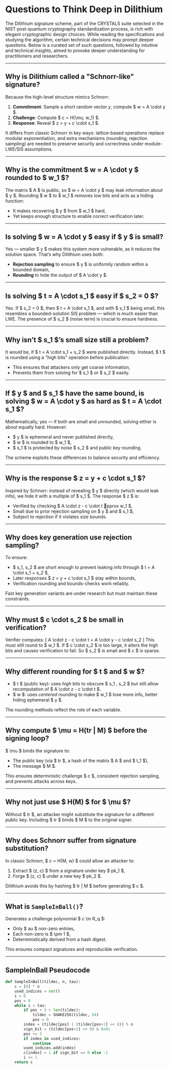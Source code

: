 
# Questions to Think Deep in Dilithium

The Dilithium signature scheme, part of the CRYSTALS suite selected in the NIST post-quantum cryptography standardization process, is rich with elegant cryptographic design choices. While reading the specifications and studying the algorithm, certain technical decisions may prompt deeper questions. Below is a curated set of such questions, followed by intuitive and technical insights, aimed to provoke deeper understanding for practitioners and researchers.

---

## Why is Dilithium called a "Schnorr-like" signature?
Because the high-level structure mimics Schnorr: 
1. **Commitment**: Sample a short random vector $y$, compute $ w = A \cdot y $.
2. **Challenge**: Compute $ c = H(\mu, w_1) $.
3. **Response**: Reveal $ z = y + c \cdot s_1 $.

It differs from classic Schnorr in key ways: lattice-based operations replace modular exponentiation, and extra mechanisms (rounding, rejection sampling) are needed to preserve security and correctness under module-LWE/SIS assumptions.

---

## Why is the commitment $ w = A \cdot y $ rounded to $ w_1 $?
The matrix $ A $ is public, so $ w = A \cdot y $ may leak information about $ y $. Rounding $ w $ to $ w_1 $ removes low bits and acts as a hiding function:
- It makes recovering $ y $ from $ w_1 $ hard,
- Yet keeps enough structure to enable correct verification later.

---

## Is solving $ w = A \cdot y $ easy if $ y $ is small?
Yes — smaller $ y $ makes this system more vulnerable, as it reduces the solution space. That’s why Dilithium uses both:
- **Rejection sampling** to ensure $ y $ is uniformly random within a bounded domain,
- **Rounding** to hide the output of $ A \cdot y $.

---

## Is solving $ t = A \cdot s_1 $ easy if $ s_2 = 0 $?
Yes. If $ s_2 = 0 $, then $ t = A \cdot s_1 $, and with $ s_1 $ being small, this resembles a bounded-solution SIS problem — which is much easier than LWE. The presence of $ s_2 $ (noise term) is crucial to ensure hardness.

---

## Why isn’t $ s_1 $’s small size still a problem?
It *would* be, if $ t = A \cdot s_1 + s_2 $ were published directly. Instead, $ t $ is rounded using a "high bits" operation before publication:
- This ensures that attackers only get coarse information,
- Prevents them from solving for $ s_1 $ or $ s_2 $ easily.

---

## If $ y $ and $ s_1 $ have the same bound, is solving $ w = A \cdot y $ as hard as $ t = A \cdot s_1 $?
Mathematically, yes — if both are small and unrounded, solving either is about equally hard. However:
- $ y $ is ephemeral and never published directly,
- $ w $ is rounded to $ w_1 $,
- $ s_1 $ is protected by noise $ s_2 $ and public key rounding.

The scheme exploits these differences to balance security and efficiency.

---

## Why is the response $ z = y + c \cdot s_1 $?
Inspired by Schnorr: instead of revealing $ y $ directly (which would leak info), we hide it with a multiple of $ s_1 $. The response $ z $ is:
- Verified by checking $ A \cdot z - c \cdot t pprox w_1 $,
- Small due to prior rejection sampling on $ y $ and $ s_1 $,
- Subject to rejection if it violates size bounds.

---

## Why does key generation use rejection sampling?
To ensure:
- $ s_1, s_2 $ are short enough to prevent leaking info through $ t = A \cdot s_1 + s_2 $,
- Later responses $ z = y + c \cdot s_1 $ stay within bounds,
- Verification rounding and bounds-checks work reliably.

Fast key generation variants are under research but must maintain these constraints.

---

## Why must $ c \cdot s_2 $ be small in verification?
Verifier computes:
\[ A \cdot z - c \cdot t = A \cdot y - c \cdot s_2 \]
This must still round to $ w_1 $. If $ c \cdot s_2 $ is too large, it alters the high bits and causes verification to fail. So $ s_2 $ is small and $ c $ is sparse.

---

## Why different rounding for $ t $ and $ w $?
- $ t $ (public key): uses *high bits* to obscure $ s_1 $,$ s_2 $ but still allow recomputation of $ A \cdot z - c \cdot t $.
- $ w $: uses *centered* rounding to make $ w_1 $ lose more info, better hiding ephemeral $ y $.

The rounding methods reflect the role of each variable.

---

## Why compute $ \mu = H(tr \| M) $ before the signing loop?
$ \mu $ binds the signature to:
- The public key (via $ tr $, a hash of the matrix $ A $ and $ t_1 $),
- The message $ M $.

This ensures deterministic challenge $ c $, consistent rejection sampling, and prevents attacks across keys.

---

## Why not just use $ H(M) $ for $ \mu $?
Without $ tr $, an attacker might substitute the signature for a different public key. Including $ tr $ binds $ M $ to the original signer.

---

## Why does Schnorr suffer from signature substitution?
In classic Schnorr, $ c = H(M, w) $ could allow an attacker to:
1. Extract $ (z, c) $ from a signature under key $ pk_1 $,
2. Forge $ (z, c) $ under a new key $ pk_2 $.

Dilithium avoids this by hashing $ tr \| M $ before generating $ c $.

---

## What is `SampleInBall()`?
Generates a challenge polynomial $ c \in R_q $:
- Only $ 	au $ non-zero entries,
- Each non-zero is $ \pm 1 $,
- Deterministically derived from a hash digest.

This ensures compact signatures and reproducible verification.

---

## SampleInBall Pseudocode
```python
def SampleInBall(tildec, n, tau):
    c = [0] * n
    used_indices = set()
    i = 0
    pos = 0
    while i < tau:
        if pos + 3 > len(tildec):
            tildec = SHAKE256(tildec, 64)
            pos = 0
        index = (tildec[pos] | (tildec[pos+1] << 8)) % n
        sign_bit = (tildec[pos+2] >> 0) & 0x01
        pos += 3
        if index in used_indices:
            continue
        used_indices.add(index)
        c[index] = 1 if sign_bit == 0 else -1
        i += 1
    return c
```


